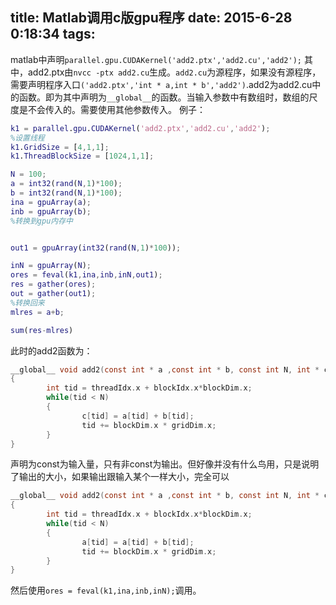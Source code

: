 title: Matlab调用c版gpu程序
date: 2015-6-28 0:18:34
tags: 
---


matlab中声明`parallel.gpu.CUDAKernel('add2.ptx','add2.cu','add2');`
其中，add2.ptx由`nvcc -ptx add2.cu`生成。`add2.cu`为源程序，如果没有源程序，需要声明程序入口`('add2.ptx','int * a,int * b','add2')`.add2为add2.cu中的函数。即为其中声明为`__global__`的函数。当输入参数中有数组时，数组的尺度是不会传入的。需要使用其他参数传入。
例子：

```matlab
k1 = parallel.gpu.CUDAKernel('add2.ptx','add2.cu','add2');
%设置线程
k1.GridSize = [4,1,1];
k1.ThreadBlockSize = [1024,1,1];

N = 100;
a = int32(rand(N,1)*100);
b = int32(rand(N,1)*100);
ina = gpuArray(a);
inb = gpuArray(b);
%转换到gpu内存中


out1 = gpuArray(int32(rand(N,1)*100));

inN = gpuArray(N);
ores = feval(k1,ina,inb,inN,out1);
res = gather(ores);
out = gather(out1);
%转换回来
mlres = a+b;

sum(res-mlres)
```

此时的add2函数为：

```c
__global__ void add2(const int * a ,const int * b, const int N, int * c)
{
        int tid = threadIdx.x + blockIdx.x*blockDim.x;
        while(tid < N)
        {
                c[tid] = a[tid] + b[tid];
                tid += blockDim.x * gridDim.x;
        }
}
```
声明为const为输入量，只有非const为输出。但好像并没有什么鸟用，只是说明了输出的大小，如果输出跟输入某个一样大小，完全可以

```c
__global__ void add2(const int * a ,const int * b, const int N, int * c)
{
        int tid = threadIdx.x + blockIdx.x*blockDim.x;
        while(tid < N)
        {
                a[tid] = a[tid] + b[tid];
                tid += blockDim.x * gridDim.x;
        }
}

```
然后使用`ores = feval(k1,ina,inb,inN);`调用。